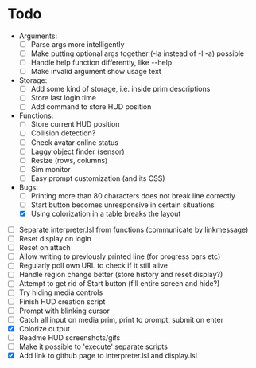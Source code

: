 # Todo
- Arguments:
    - [ ] Parse args more intelligently
    - [ ] Make putting optional args together (-la instead of -l -a) possible
    - [ ] Handle help function differently, like <prog> --help
    - [ ] Make invalid argument show usage text

- Storage:
    - [ ] Add some kind of storage, i.e. inside prim descriptions
    - [ ] Store last login time
    - [ ] Add command to store HUD position

- Functions:
    - [ ] Store current HUD position
    - [ ] Collision detection?
    - [ ] Check avatar online status
    - [ ] Laggy object finder (sensor)
    - [ ] Resize (rows, columns)
    - [ ] Sim monitor
    - [ ] Easy prompt customization (and its CSS)

- Bugs:
    - [ ] Printing more than 80 characters does not break line correctly
    - [ ] Start button becomes unresponsive in certain situations
    - [x] Using colorization in a table breaks the layout

- [ ] Separate interpreter.lsl from functions (communicate by linkmessage)
- [ ] Reset display on login
- [ ] Reset on attach
- [ ] Allow writing to previously printed line (for progress bars etc)
- [ ] Regularly poll own URL to check if it still alive
- [ ] Handle region change better (store history and reset display?)
- [ ] Attempt to get rid of Start button (fill entire screen and hide?)
- [ ] Try hiding media controls
- [ ] Finish HUD creation script
- [ ] Prompt with blinking cursor
- [ ] Catch all input on media prim, print to prompt, submit on enter
- [x] Colorize output
- [ ] Readme HUD screenshots/gifs
- [ ] Make it possible to 'execute' separate scripts
- [x] Add link to github page to interpreter.lsl and display.lsl
